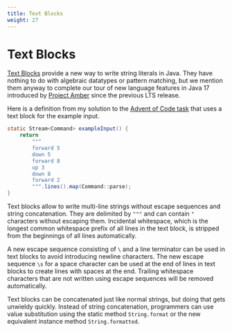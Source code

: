 ```yaml
---
title: Text Blocks
weight: 27
---
```


# Text Blocks

[Text Blocks](https://openjdk.java.net/jeps/378)
provide a new way to write string literals in Java.
They have nothing to do with algebraic datatypes or pattern matching,
but we mention them anyway to complete our tour 
of new language features in Java 17 introduced by
[Project Amber](https://openjdk.java.net/projects/amber/)
since the previous LTS release.

Here is a definition from my solution to the
[Advent of Code task](../records/#task-3-solve-advent-of-code-task)
that uses a text block for the example input.

```java
static Stream<Command> exampleInput() {
    return
        """
        forward 5
        down 5
        forward 8
        up 3
        down 8
        forward 2
        """.lines().map(Command::parse);
}
```

Text blocks allow to write multi-line strings 
without escape sequences and string concatenation.
They are delimited by `"""` and can contain `"` characters without escaping them.
Incidental whitespace,
which is the longest common whitespace prefix of all lines in the text block,
is stripped from the beginnings of all lines automatically.

A new escape sequence consisting of `\` and a line terminator 
can be used in text blocks to avoid introducing newline characters.
The new escape sequence `\s` for a space character can be used 
at the end of lines in text blocks
to create lines with spaces at the end.
Trailing whitespace characters that are not written using escape sequences
will be removed automatically.

Text blocks can be concatenated just like normal strings,
but doing that gets unwieldy quickly.
Instead of string concatenation,
programmers can use value substitution using the static method `String.format`
or the new equivalent instance method `String.formatted`.
